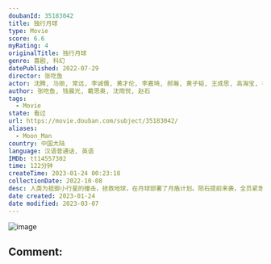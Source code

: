 ```yaml
---
doubanId: 35183042
title: 独行月球
type: Movie
score: 6.6
myRating: 4
originalTitle: 独行月球
genre: 喜剧, 科幻
datePublished: 2022-07-29
director: 张吃鱼
actor: 沈腾, 马丽, 常远, 李诚儒, 黄才伦, 李嘉琦, 郝瀚, 黄子韬, 王成思, 高海宝, 杨铮, 史彭元, 张熙然, 黄品沅, 杨皓宇, 徐志胜, 杜晓宇, 李海银, 陶亮, 王赞, 李唯贺, 陈昊明, 孟芷旭, 赵一霖, 王昭, 吴培郡
author: 张吃鱼, 钱晨光, 戴思奥, 沈雨悦, 赵石
tags:
  - Movie
state: 看过
url: https://movie.douban.com/subject/35183042/
aliases:
  - Moon_Man
country: 中国大陆
language: 汉语普通话, 英语
IMDb: tt14557302
time: 122分钟
createTime: 2023-01-24 00:23:18
collectionDate: 2022-10-08
desc: 人类为抵御小行星的撞击，拯救地球，在月球部署了月盾计划。陨石提前来袭，全员紧急撤离时，维修工独孤月（沈腾饰）因为意外，错过了领队马蓝星（马丽饰）的撤离通知，一个人落在了月球。不料月盾计划失败，独孤...
date created: 2023-01-24
date modified: 2023-03-07
---
```


![image](p2876409008.jpg)

Comment:
---
